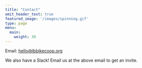 ```yaml
---
title: "Contact"
omit_header_text: true
featured_image: '/images/spinning.gif'
type: page
menu:
  main:
    weight: 30
---
```

Email: [hello@lbbikecoop.org](mailto:hello@lbbikecoop.org)

We also have a Slack! Email us at the above email to get an invite.
